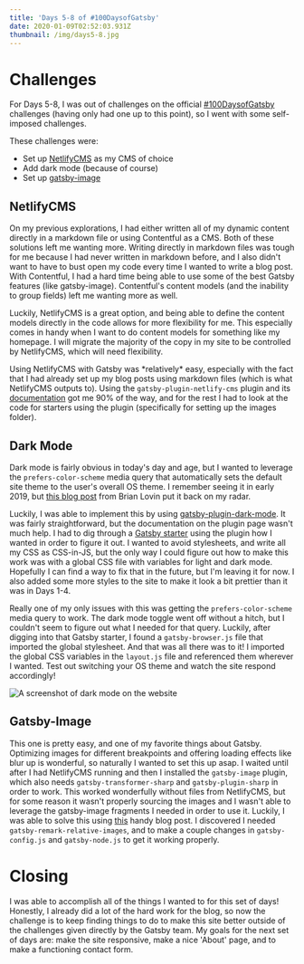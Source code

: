 ```yaml
---
title: 'Days 5-8 of #100DaysofGatsby'
date: 2020-01-09T02:52:03.931Z
thumbnail: /img/days5-8.jpg
---
```

# Challenges

For Days 5-8, I was out of challenges on the official [\#100DaysofGatsby](https://www.gatsbyjs.org/blog/100days/) challenges (having only had one up to this point), so I went with some self-imposed challenges. 

These challenges were:

* Set up [NetlifyCMS](https://www.netlifycms.org/) as my CMS of choice
* Add dark mode (because of course)
* Set up [gatsby-image](https://www.gatsbyjs.org/packages/gatsby-image/)

## NetlifyCMS

On my previous explorations, I had either written all of my dynamic content directly in a markdown file or using Contentful as a CMS. Both of these solutions left me wanting more. Writing directly in markdown files was tough for me because I had never written in markdown before, and I also didn't want to have to bust open my code every time I wanted to write a blog post. With Contentful, I had a hard time being able to use some of the best Gatsby features (like gatsby-image). Contentful's content models (and the inability to group fields) left me wanting more as well. 

Luckily, NetlifyCMS is a great option, and being able to define the content models directly in the code allows for more flexibility for me. This especially comes in handy when I want to do content models for something like my homepage. I will migrate the majority of the copy in my site to be controlled by NetlifyCMS, which will need flexibility. 

Using NetlifyCMS with Gatsby was \*relatively\* easy, especially with the fact that I had already set up my blog posts using markdown files (which is what NetlifyCMS outputs to). Using the `gatsby-plugin-netlify-cms` plugin and its [documentation](https://www.gatsbyjs.org/docs/sourcing-from-netlify-cms/) got me 90% of the way, and for the rest I had to look at the code for starters using the plugin (specifically for setting up the images folder).

## Dark Mode

Dark mode is fairly obvious in today's day and age, but I wanted to leverage the `prefers-color-scheme` media query that automatically sets the default site theme to the user's overall OS theme. I remember seeing it in early 2019, but [this blog post](https://brianlovin.com/overthought/adding-dark-mode-with-next-js) from Brian Lovin put it back on my radar. 

Luckily, I was able to implement this by using [gatsby-plugin-dark-mode](https://www.gatsbyjs.org/packages/gatsby-plugin-dark-mode/). It was fairly straightforward, but the documentation on the plugin page wasn't much help. I had to dig through a [Gatsby starter](https://github.com/adamistheanswer/gatsby-starter-baysik-blog) using the plugin how I wanted in order to figure it out. I wanted to avoid stylesheets, and write all my CSS as CSS-in-JS, but the only way I could figure out how to make this work was with a global CSS file with variables for light and dark mode. Hopefully I can find a way to fix that in the future, but I'm leaving it for now. I also added some more styles to the site to make it look a bit prettier than it was in Days 1-4.

Really one of my only issues with this was getting the `prefers-color-scheme` media query to work. The dark mode toggle went off without a hitch, but I couldn't seem to figure out what I needed for that query. Luckily, after digging into that Gatsby starter, I found a `gatsby-browser.js` file that imported the global stylesheet. And that was all there was to it! I imported the global CSS variables in the `layout.js` file and referenced them wherever I wanted. Test out switching your OS theme and watch the site respond accordingly!

![A screenshot of dark mode on the website](/img/screen-shot-2020-01-08-at-9.55.33-pm.png "Dark Mode Screenshot")

## Gatsby-Image

This one is pretty easy, and one of my favorite things about Gatsby. Optimizing images for different breakpoints and offering loading effects like blur up is wonderful, so naturally I wanted to set this up asap. I waited until after I had NetlifyCMS running and then I installed the `gatsby-image` plugin, which also needs `gatsby-transformer-sharp` and `gatsby-plugin-sharp` in order to work. This worked wonderfully without files from NetlifyCMS, but for some reason it wasn't properly sourcing the images and I wasn't able to leverage the gatsby-image fragments I needed in order to use it. Luckily, I was able to solve this using [this](https://www.frontendstumbles.com/using-gatsby-image-with-netlify-cms/) handy blog post. I discovered I needed `gatsby-remark-relative-images`, and to make a couple changes in `gatsby-config.js` and `gatsby-node.js` to get it working properly. 

# Closing

I was able to accomplish all of the things I wanted to for this set of days! Honestly, I already did a lot of the hard work for the blog, so now the challenge is to keep finding things to do to make this site better outside of the challenges given directly by the Gatsby team. My goals for the next set of days are: make the site responsive, make a nice 'About' page, and to make a functioning contact form.
